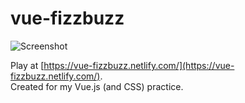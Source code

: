 # vue-fizzbuzz

![Screenshot](https://i.imgur.com/zqvV0bI.gif "Screenshot")   
 
Play at [https://vue-fizzbuzz.netlify.com/](https://vue-fizzbuzz.netlify.com/).    
Created for my Vue.js (and CSS) practice.
